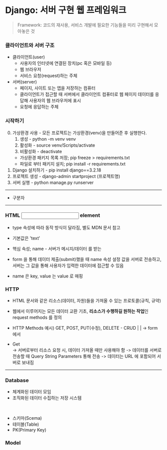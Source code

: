 # Django: 서버 구현 웹 프레임워크  
> Framework: 코드의 재사용, 서비스 개발에 필요한 기능들을 미리 구현해서 모아놓은 것  

### 클라이언트와 서버 구조
* 클라이언트(user)
    - 사용자의 인터넷에 연결된 장치(pc 혹은 모바일 등)
    - 웹 브라우저
    - 서비스 요청(request)하는 주체
* 서버(server)
    - 페이지, 사이트 또는 앱을 저장하는 컴퓨터
    - 클라이언트가 접근할 때 서버에서 클라이언트 컴퓨터로 웹 페이지 데이터를 응답해 사용자의 웹 브라우저에 표시
    - 요청에 응답하는 주체

### 시작하기  
0. 가상환경 사용 - 모든 프로젝트는 가상환경(venv)을 만들어준 후 실행한다.
    1. 생성 - python -m venv venv
    2. 활성화 - source venv/Scripts/activate
    3. 비활성화 - deactivate
    - 가상환경 패키지 목록 저장; pip freeze > requirements.txt
    - 파일로 부터 패키지 설치; pip install -r requirements.txt
1. Django 설치하기 - pip install django==3.2.18
2. 프로젝트 생성 - django-admin startproject (프로젝트명)
3. 서버 실행 - python manage.py runserver


---

* 구분자

---

### HTML <input> element  

- type 속성에 따라 동작 방식이 달라짐, 별도 MDN 문서 참고
- 기본값은 'text'  

- 핵심 속성; name - 서버가 메시지/데이터 를 받는
- form 을 통해 데이터 제출(submit)했을 때 name 속성 설정 값을 서버로 전송하고, 서버는 그 값을 통해 사용자가 입력한 데이터에 접근할 수 있음
- name 은 key, value 는 value 로 매핑

### HTTP  
- HTML 문서와 같은 리소스(데이터, 자원)들을 가져올 수 있는 프로토콜(규칙, 규약)
- 웹에서 이루어지는 모든 데이터 교환 기초, **리소스가 수행하길 원하는 작업**인 request methods 를 정의  

- HTTP Methods 예시) GET, POST, PUT(수정), DELETE - CRUD
                      |    | -> form 에서

* Get  
-> 서버로부터 리소스 요청 시, 데이터 가져올 때만 사용해야 함
-> 데이터를 서버로 전송할 때 Query String Parameters 통해 전송
-> 데이터는 URL 에 포함되어 서버로 보내짐


---

### Database
- 체계화된 데이터 모임
- 조직화된 데이터 수집하는 저장 시스템

<br>

- 스키마(Scema)
- 테이블(Table)
- PK(Primary Key)

### Model
